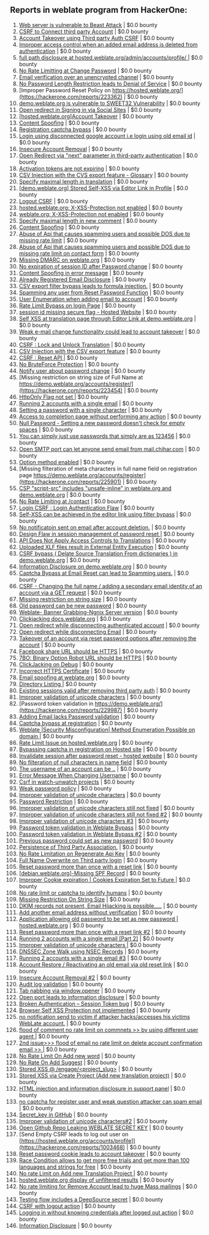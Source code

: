 ## Reports in weblate program from HackerOne:
1. [Web server is vulnerable to Beast Attack](https://hackerone.com/reports/223350) | $0.0 bounty
2. [CSRF to Connect third party Account](https://hackerone.com/reports/225100) | $0.0 bounty
3. [Account Takeover using Third party Auth CSRF](https://hackerone.com/reports/225653) | $0.0 bounty
4. [Improper access control when an added email address is deleted from authentication](https://hackerone.com/reports/223434) | $0.0 bounty
5. [full path disclosure at hosted.weblate.org/admin/accounts/profile/ ](https://hackerone.com/reports/225495) | $0.0 bounty
6. [No Rate Limitting at Change Password](https://hackerone.com/reports/223694) | $0.0 bounty
7. [Email verification over an unencrypted channel](https://hackerone.com/reports/224287) | $0.0 bounty
8. [No Password Length Restriction leads to Denial of Service](https://hackerone.com/reports/223854) | $0.0 bounty
9. [Improper Password Reset Policy on https://hosted.weblate.org/](https://hackerone.com/reports/223362) | $0.0 bounty
10. [demo.weblate.org is vulnerable to SWEET32 Vulnerability](https://hackerone.com/reports/223653) | $0.0 bounty
11. [Open redirect in Signing in via Social Sites](https://hackerone.com/reports/223718) | $0.0 bounty
12. [[hosted.weblate.org]Account Takeover](https://hackerone.com/reports/223637) | $0.0 bounty
13. [Content Spoofing](https://hackerone.com/reports/223630) | $0.0 bounty
14. [Registration captcha bypass](https://hackerone.com/reports/223324) | $0.0 bounty
15. [Login using disconnected google account i.e login using old email id](https://hackerone.com/reports/223427) | $0.0 bounty
16. [Insecure Account Removal](https://hackerone.com/reports/223355) | $0.0 bounty
17. [Open Redirect via "next" parameter in third-party authentication](https://hackerone.com/reports/223326) | $0.0 bounty
18. [Activation tokens are not expiring](https://hackerone.com/reports/223339) | $0.0 bounty
19. [CSV Injection with the CVS export feature - Glossary](https://hackerone.com/reports/224291) | $0.0 bounty
20. [Specify maximal length in translation](https://hackerone.com/reports/224015) | $0.0 bounty
21. [[demo.weblate.org] Stored Self-XSS via Editor Link in Profile](https://hackerone.com/reports/223331) | $0.0 bounty
22. [Logout CSRF](https://hackerone.com/reports/223329) | $0.0 bounty
23. [hosted.weblate.org: X-XSS-Protection not enabled](https://hackerone.com/reports/223396) | $0.0 bounty
24. [weblate.org: X-XSS-Protection not enabled](https://hackerone.com/reports/223723) | $0.0 bounty
25. [Specify maximal length in new comment](https://hackerone.com/reports/223931) | $0.0 bounty
26. [Content Spoofing](https://hackerone.com/reports/223430) | $0.0 bounty
27. [Abuse of Api that causes spamming users and possible DOS due to missing rate limit](https://hackerone.com/reports/223557) | $0.0 bounty
28. [Abuse of Api that causes spamming users and possible DOS due to missing rate limit on contact form](https://hackerone.com/reports/223542) | $0.0 bounty
29. [Missing DMARC on weblate.org](https://hackerone.com/reports/223545) | $0.0 bounty
30. [No expiration of session ID after Password change](https://hackerone.com/reports/223327) | $0.0 bounty
31. [Content Spoofing in error message](https://hackerone.com/reports/223456) | $0.0 bounty
32. [Already Registered Email Disclosure](https://hackerone.com/reports/223343) | $0.0 bounty
33. [CSV export filter bypass leads to formula injection.](https://hackerone.com/reports/223999) | $0.0 bounty
34. [Spamming any user from Reset Password Function](https://hackerone.com/reports/223525) | $0.0 bounty
35. [User Enumeration when adding email to account](https://hackerone.com/reports/223531) | $0.0 bounty
36. [Rate Limit Bypass on login Page](https://hackerone.com/reports/224460) | $0.0 bounty
37. [session id missing secure flag - Hosted Website](https://hackerone.com/reports/224379) | $0.0 bounty
38. [Self XSS at translation page through Editor Link at demo.weblate.org](https://hackerone.com/reports/223692) | $0.0 bounty
39. [Weak e-mail change functionality could lead to account takeover](https://hackerone.com/reports/223461) | $0.0 bounty
40. [CSRF : Lock and Unlock Translation](https://hackerone.com/reports/223345) | $0.0 bounty
41. [CSV Injection with the CSV export feature](https://hackerone.com/reports/223344) | $0.0 bounty
42. [CSRF : Reset API ](https://hackerone.com/reports/223333) | $0.0 bounty
43. [No BruteForce Protection](https://hackerone.com/reports/223337) | $0.0 bounty
44. [Notify user about password change](https://hackerone.com/reports/223609) | $0.0 bounty
45. [Missing restriction on string size of Full Name at https://demo.weblate.org/accounts/register/](https://hackerone.com/reports/223454) | $0.0 bounty
46. [HttpOnly Flag not set ](https://hackerone.com/reports/224006) | $0.0 bounty
47. [Running 2 accounts with a single email](https://hackerone.com/reports/224072) | $0.0 bounty
48. [Setting a password with a single character](https://hackerone.com/reports/223851) | $0.0 bounty
49. [Access to completion page without performing any action](https://hackerone.com/reports/223846) | $0.0 bounty
50. [Null Password - Setting a new password doesn't check for empty spaces](https://hackerone.com/reports/223618) | $0.0 bounty
51. [You can simply just use passwords that simply are as 123456](https://hackerone.com/reports/223374) | $0.0 bounty
52. [Open SMTP port can let anyone send email from mail.chihar.com](https://hackerone.com/reports/223435) | $0.0 bounty
53. [Option method enabled](https://hackerone.com/reports/230194) | $0.0 bounty
54. [Missing filteration of meta characters in full name field on registration page https://demo.weblate.org/accounts/register](https://hackerone.com/reports/225901) | $0.0 bounty
55. [CSP "script-src" includes "unsafe-inline" in weblate.org and demo.weblate.org](https://hackerone.com/reports/231062) | $0.0 bounty
56. [No Rate Limiting at /contact](https://hackerone.com/reports/229511) | $0.0 bounty
57. [Login CSRF : Login Authentication Flaw](https://hackerone.com/reports/229528) | $0.0 bounty
58. [Self-XSS can be achieved in the editor link using filter bypass](https://hackerone.com/reports/229735) | $0.0 bounty
59. [No notificatoin sent on email after account deletion.](https://hackerone.com/reports/229909) | $0.0 bounty
60. [Design Flaw in session management of password reset ](https://hackerone.com/reports/229417) | $0.0 bounty
61. [API Does Not Apply Access Controls to Translations](https://hackerone.com/reports/232994) | $0.0 bounty
62. [Uploaded XLF files result in External Entity Execution](https://hackerone.com/reports/232614) | $0.0 bounty
63. [CSRF bypass ( Delate Source Translation From dictionaries ) in demo.weblate.org](https://hackerone.com/reports/230863) | $0.0 bounty
64. [Information Disclosure on demo.weblate.org](https://hackerone.com/reports/229620) | $0.0 bounty
65. [Captcha Bypass at Email Reset can lead to Spamming users.](https://hackerone.com/reports/229541) | $0.0 bounty
66. [CSRF - Changing the full name / adding a secondary email identity of an account via a GET request](https://hackerone.com/reports/223367) | $0.0 bounty
67. [Missing restriction on string size](https://hackerone.com/reports/229796) | $0.0 bounty
68. [Old password can be new password](https://hackerone.com/reports/229577) | $0.0 bounty
69. [Weblate- Banner Grabbing-Ngnix Server version](https://hackerone.com/reports/230633) | $0.0 bounty
70. [Clickjacking docs.weblate.org](https://hackerone.com/reports/223391) | $0.0 bounty
71. [Open redirect while disconnecting authenticated account](https://hackerone.com/reports/224317) | $0.0 bounty
72. [Open redirect while disconnecting Email](https://hackerone.com/reports/238117) | $0.0 bounty
73. [Takeover of an account via reset password options after removing the account](https://hackerone.com/reports/230076) | $0.0 bounty
74. [Facebook share URL should be HTTPS](https://hackerone.com/reports/225769) | $0.0 bounty
75. [7BO: Binary Option Robot URL should be HTTPS](https://hackerone.com/reports/225722) | $0.0 bounty
76. [ClickJacking on Debug](https://hackerone.com/reports/225555) | $0.0 bounty
77. [Incorrect HTTPS Certificate](https://hackerone.com/reports/225540) | $0.0 bounty
78. [Email spoofing at weblate.org](https://hackerone.com/reports/224186) | $0.0 bounty
79. [Directory Listing ](https://hackerone.com/reports/223384) | $0.0 bounty
80. [Existing sessions valid after removing third party auth](https://hackerone.com/reports/223475) | $0.0 bounty
81. [Improper validation of unicode characters](https://hackerone.com/reports/229483) | $0.0 bounty
82. [Password token validation in https://demo.weblate.org/](https://hackerone.com/reports/229987) | $0.0 bounty
83. [Adding Email lacks Password validation](https://hackerone.com/reports/229869) | $0.0 bounty
84. [Captcha bypass at registration](https://hackerone.com/reports/229584) | $0.0 bounty
85. [Weblate |Security Misconfiguration| Method Enumeration Possible on domain ](https://hackerone.com/reports/230648) | $0.0 bounty
86. [Rate Limit Issue on hosted.weblate.org](https://hackerone.com/reports/229825) | $0.0 bounty
87. [Bypassing captcha in registration on Hosted site](https://hackerone.com/reports/224342) | $0.0 bounty
88. [Invalidate session after password reset - hosted website](https://hackerone.com/reports/224362) | $0.0 bounty
89. [No filteration of null characters in name field](https://hackerone.com/reports/242945) | $0.0 bounty
90. [The username of an account can be ..](https://hackerone.com/reports/243609) | $0.0 bounty
91. [Error Message When Changing Username](https://hackerone.com/reports/243664) | $0.0 bounty
92. [Csrf in watch-unwatch projects](https://hackerone.com/reports/229405) | $0.0 bounty
93. [Weak password policy](https://hackerone.com/reports/224572) | $0.0 bounty
94. [Improper validation of unicode characters](https://hackerone.com/reports/242171) | $0.0 bounty
95. [Password Restriction](https://hackerone.com/reports/229920) | $0.0 bounty
96. [Improper validation of unicode characters still not fixed](https://hackerone.com/reports/241596) | $0.0 bounty
97. [Improper validation of unicode characters still not fixed #2](https://hackerone.com/reports/243611) | $0.0 bounty
98. [Improper validation of unicode characters #3](https://hackerone.com/reports/243635) | $0.0 bounty
99. [Password token validation in Weblate Bypass](https://hackerone.com/reports/243842) | $0.0 bounty
100. [Password token validation in Weblate Bypass #2](https://hackerone.com/reports/244287) | $0.0 bounty
101. [Previous password could set as new password](https://hackerone.com/reports/243616) | $0.0 bounty
102. [Persistence of Third Party Association.](https://hackerone.com/reports/241623) | $0.0 bounty
103. [No Rate Limitation on Regenerate Api Key](https://hackerone.com/reports/243619) | $0.0 bounty
104. [Full Name Overwrite on Third party login](https://hackerone.com/reports/241598) | $0.0 bounty
105. [Reset password more than once with a reset link](https://hackerone.com/reports/243594) | $0.0 bounty
106. [[debian.weblate.org]-Missing SPF Record](https://hackerone.com/reports/245518) | $0.0 bounty
107. [Improper Cookie expiration | Cookies Expiration Set to Future ](https://hackerone.com/reports/232306) | $0.0 bounty
108. [No rate limit or captcha to identify humans](https://hackerone.com/reports/257384) | $0.0 bounty
109. [Missing Restriction On String Size](https://hackerone.com/reports/257376) | $0.0 bounty
110. [DKIM records not present, Email Hijacking is possible.....](https://hackerone.com/reports/253926) | $0.0 bounty
111. [Add another email address without verification](https://hackerone.com/reports/265987) | $0.0 bounty
112. [ Application allowing old password to be set as new password | hosted.weblate.org](https://hackerone.com/reports/264934) | $0.0 bounty
113. [Reset password more than once with a reset link #2](https://hackerone.com/reports/245450) | $0.0 bounty
114. [Running 2 accounts with a single email [Part 2]](https://hackerone.com/reports/241608) | $0.0 bounty
115. [Improper validation of unicode characters ](https://hackerone.com/reports/278718) | $0.0 bounty
116. [DNSSEC Zone Walk using NSEC Records](https://hackerone.com/reports/228471) | $0.0 bounty
117. [Running 2 accounts with a single email #3](https://hackerone.com/reports/245304) | $0.0 bounty
118. [ Account Restore / Reactivating an old email via old reset link](https://hackerone.com/reports/275303) | $0.0 bounty
119. [Insecure Account Removal #2](https://hackerone.com/reports/229532) | $0.0 bounty
120. [Audit log validation](https://hackerone.com/reports/296632) | $0.0 bounty
121. [Tab nabbing via window.opener](https://hackerone.com/reports/403891) | $0.0 bounty
122. [Open port leads to information disclosure](https://hackerone.com/reports/223421) | $0.0 bounty
123. [Broken Authentication – Session Token bug](https://hackerone.com/reports/400826) | $0.0 bounty
124. [Browser Self XSS Protection not implemented](https://hackerone.com/reports/400781) | $0.0 bounty
125. [no notification send to victim if attacker hacks/accesses his victims WebLate account.](https://hackerone.com/reports/282772) | $0.0 bounty
126. [flood of comment no rate  limit on commnets >>  by using different user agent ](https://hackerone.com/reports/404035) | $0.0 bounty
127. [2nd issue>>> flood of email  no rate limit on delete account confirmation email >> ](https://hackerone.com/reports/404713) | $0.0 bounty
128. [No Rate Limit  On Add new word](https://hackerone.com/reports/479021) | $0.0 bounty
129. [No Rate On Add Suggest](https://hackerone.com/reports/481654) | $0.0 bounty
130. [Stored XSS @ /engage/<project_slug>](https://hackerone.com/reports/472391) | $0.0 bounty
131. [Stored XSS via Create Project (Add new translation project)](https://hackerone.com/reports/610219) | $0.0 bounty
132. [HTML injection and information disclosure in support panel](https://hackerone.com/reports/634312) | $0.0 bounty
133. [no captcha for register user and weak question attacker can spam email](https://hackerone.com/reports/236398) | $0.0 bounty
134. [Secret_key in GitHub](https://hackerone.com/reports/926093) | $0.0 bounty
135. [Improper validation of unicode characters#2](https://hackerone.com/reports/279945) | $0.0 bounty
136. [Open Github Repo Leaking WEBLATE SECRET KEY](https://hackerone.com/reports/942146) | $0.0 bounty
137. [Send Empty CSRF leads to log out user on [https://hosted.weblate.org/accounts/profile]](https://hackerone.com/reports/1003468) | $0.0 bounty
138. [Reset password cookie leads to account takeover](https://hackerone.com/reports/1004536) | $0.0 bounty
139. [Race Condition allows to get more free trials and get more than 100 languages and strings for free](https://hackerone.com/reports/1087188) | $0.0 bounty
140. [No rate Limit on Add new Translation Project ](https://hackerone.com/reports/1238749) | $0.0 bounty
141. [hosted.weblate.org display of unfiltered results](https://hackerone.com/reports/1454552) | $0.0 bounty
142. [No rate limiting for Remove Account lead to huge Mass mailings](https://hackerone.com/reports/1723445) | $0.0 bounty
143. [Testing flow includes a DeepSource secret](https://hackerone.com/reports/1927499) | $0.0 bounty
144. [CSRF with logout action](https://hackerone.com/reports/1971589) | $0.0 bounty
145. [Logging in without knowing credentials after logged out action](https://hackerone.com/reports/1971610) | $0.0 bounty
146. [Information Disclosure](https://hackerone.com/reports/2370002) | $0.0 bounty